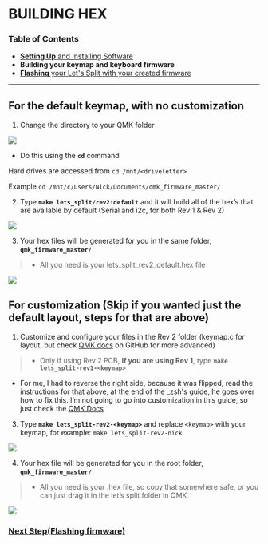# BUILDING HEX

### Table of Contents

- [**Setting Up** and Installing Software](https://github.com/CampAsAChamp/LetsSplitWindowsGuide/blob/master/Setting%20Up.md)
- **Building your keymap and keyboard firmware**
- [**Flashing** your Let's Split with your created firmware](https://github.com/CampAsAChamp/LetsSplitWindowsGuide/blob/master/Flashing%20Firmware.md)

---

## For the default keymap, with no customization

1) Change the directory to your QMK folder 

![](https://i.imgur.com/Yolz2bJ.png)

* Do this using the **`cd`** command 

Hard drives are accessed from `cd /mnt/<driveletter>`

Example `cd /mnt/c/Users/Nick/Documents/qmk_firmware_master/`

2) Type **`make lets_split/rev2:default`** and it will build all of the hex’s that are available by default (Serial and i2c, for both Rev 1 & Rev 2) 

![](https://i.imgur.com/kzpCKaH.png)

3) Your hex files will be generated for you in the same folder, **`qmk_firmware_master/`**	 	

> * All you need is your lets_split_rev2_default.hex file 

![](https://i.imgur.com/uR1Q7F0.png)

## For customization (Skip if you wanted just the default layout, steps for that are above)

1) Customize and configure your files in the Rev 2 folder (keymap.c for layout, but check [QMK docs](https://docs.qmk.fm) on GitHub for more advanced)

> * Only if using Rev 2 PCB, **if you are using Rev 1**, type **`make lets_split-rev1-<keymap>`**

* For me, I had to reverse the right side, because it was flipped, read the instructions for that above, at the end of the _zsh's guide, he goes over how to fix this. I’m not going to go into customization in this guide, so just check the [QMK Docs](https://docs.qmk.fm)

3) Type **`make lets_split-rev2-<keymap>`** and replace `<keymap>` with your keymap, for example: `make lets_split-rev2-nick`

![](https://i.imgur.com/6wbxeEX.png)

4) Your hex file will be generated for you in the root folder, **`qmk_firmware_master/`**

> * All you need is your .hex file, so copy that somewhere safe, or you can just drag it in the let’s split folder in QMK 

![](https://i.imgur.com/jqVpwl9.png)

### [Next Step(Flashing firmware)](https://github.com/CampAsAChamp/LetsSplitWindowsGuide/blob/master/Flashing%20Firmware.md)
